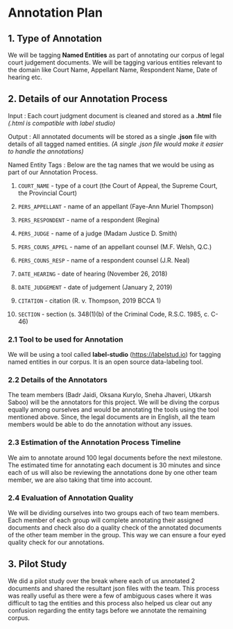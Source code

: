 # Annotation Plan


## 1. Type of Annotation

We will be tagging **Named Entities** as part of annotating our corpus of legal court judgement documents. We will be tagging various entities relevant to the domain like Court Name, Appellant Name, Respondent Name, Date of hearing etc. 

## 2. Details of our Annotation Process

Input : Each court judgment document is cleaned and stored as a **.html** file *(.html is compatible with label studio)*

Output : All annotated documents will be stored as a single **.json** file with details of all tagged named entities. *(A single .json file would make it easier to handle the annotations)*

Named Entity Tags : Below are the tag names that we would be using as part of our Annotation Process. 

1) `COURT_NAME` - type of a court (the Court of Appeal, the Supreme Court, the Provincial Court)

2) `PERS_APPELLANT`  - name of an appellant (Faye-Ann Muriel Thompson)

3) `PERS_RESPONDENT` - name of a respondent (Regina)

4) `PERS_JUDGE` - name of a judge (Madam Justice D. Smith)

5) `PERS_COUNS_APPEL` - name of an appellant counsel (M.F. Welsh, Q.C.)

6) `PERS_COUNS_RESP` - name of a respondent counsel (J.R. Neal)

4) `DATE_HEARING` - date of hearing (November 26, 2018)

5) `DATE_JUDGEMENT` - date of judgement (January 2, 2019)

6) `CITATION` - citation (R. v. Thompson, 2019 BCCA 1)

7) `SECTION` - section (s. 348(1)(b) of the Criminal Code, R.S.C. 1985, c. C-46)


### 2.1 Tool to be used for Annotation

We will be using a tool called **label-studio** (https://labelstud.io) for tagging named entities in our corpus. It is an open source data-labeling tool.

### 2.2 Details of the Annotators

The team members (Badr Jaidi, Oksana Kurylo, Sneha Jhaveri, Utkarsh Saboo) will be the annotators for this project. We will be diving the corpus equally among ourselves and would be annotating the tools using the tool mentioned above. Since, the legal documents are in English, all the team members would be able to do the annotation without any issues.

### 2.3 Estimation of the Annotation Process Timeline

We aim to annotate around 100 legal documents before the next milestone. The estimated time for annotating each document is 30 minutes and since each of us will also be reviewing the annotations done by one other team member, we are also taking that time into account. 

### 2.4 Evaluation of Annotation Quality

We will be dividing ourselves into two groups each of two team members. Each member of each group will complete annotating their assigned documents and check also do a quality check of the annotated documents of the other team member in the group. This way we can ensure a four eyed quality check for our annotations.

## 3. Pilot Study

We did a pilot study over the break where each of us annotated 2 documents and shared the resultant json files with the team. This process was really useful as there were a few of ambiguous cases where it was difficult to tag the entities and this process also helped us clear out any confusion regarding the entity tags before we annotate the remaining corpus. 